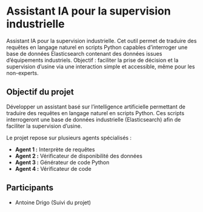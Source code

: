 # Assistant IA pour la supervision industrielle

Assistant IA pour la supervision industrielle.
Cet outil permet de traduire des requêtes en langage naturel en scripts Python capables d’interroger une base de données Elasticsearch contenant des données issues d’équipements industriels.
Objectif : faciliter la prise de décision et la supervision d’usine via une interaction simple et accessible, même pour les non-experts.

## Objectif du projet

Développer un assistant basé sur l’intelligence artificielle permettant de traduire des requêtes en langage naturel en scripts Python. Ces scripts interrogeront une base de données industrielle (Elasticsearch) afin de faciliter la supervision d’usine.

Le projet repose sur plusieurs agents spécialisés :
- **Agent 1 :** Interprète de requêtes
- **Agent 2 :** Vérificateur de disponibilité des données
- **Agent 3 :** Générateur de code Python
- **Agent 4 :** Vérificateur de code

## Participants

- Antoine Drigo (Suivi du projet)
